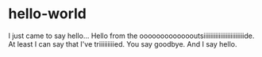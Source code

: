 # hello-world
I just came to say hello...
Hello from the oooooooooooooutsiiiiiiiiiiiiiiiiiiiiiiiide. At least I can say that I've triiiiiiiiied.
You say goodbye. And I say hello.
